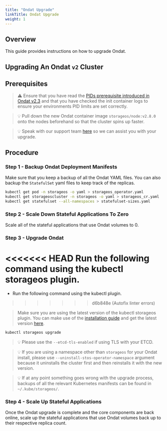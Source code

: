 ```yaml
---
title: "Ondat Upgrade"
linkTitle: Ondat Upgrade
weight: 1
---
```

## Overview

This guide provides instructions on how to upgrade Ondat.

## Upgrading An Ondat `v2` Cluster

## Prerequisites

> ⚠️ Ensure that you have read the [PIDs prerequisite introduced in Ondat
> v2.3](/docs/prerequisites/pidlimits) and that you have checked the init
> container logs to ensure your environments PID limits are set correctly.

> 💡 Pull down the new Ondat container image `storageos/node:v2.8.0` onto the
> nodes beforehand so that the cluster spins up faster.

> 💡 Speak with our support team [here](/docs/support/) so we can assist you
> with your upgrade.

## Procedure

### Step 1 - Backup Ondat Deployment Manifests

Make sure that you keep a backup of all the Ondat YAML files. You can also
backup the `StatefulSet` yaml files to keep track of the replicas.

```bash
kubectl get pod -n storageos -o yaml > storageos_operator.yaml
kubectl get storageoscluster -n storageos -o yaml > storageos_cr.yaml
kubectl get statefulset --all-namespaces > statefulset-sizes.yaml
```

### Step 2 - Scale Down Stateful Applications To Zero

Scale all of the stateful applications that use Ondat volumes to 0.

### Step 3 - Upgrade Ondat

<<<<<<< HEAD
Run the following command using the kubectl storageos plugin.
=======
* Run the following command using the kubectl plugin.
>>>>>>> d6b848e (Autofix linter errors)

> Make sure you are using the latest version of the kubectl storageos plugin.
> You can make use of the [installation guide](/docs/reference/kubectl-plugin/)
> and get the latest version
> [here](https://github.com/storageos/kubectl-storageos).

```bash
kubectl storageos upgrade
```

> 💡 Please use the `--etcd-tls-enabled` if using TLS with your ETCD.

> 💡 If you are using a namespace other than `storageos` for your Ondat
> install, please use `--uninstall-stos-operator-namespace` argument because it
> uninstalls the cluster first and then reinstalls it with the new version.

> 💡 If at any point something goes wrong with the upgrade process, backups of
> all the relevant Kubernetes manifests can be found in `~/.kube/storageos/`.

### Step 4 - Scale Up Stateful Applications

Once the Ondat upgrade is complete and the core components are back online,
scale up the stateful applications that use Ondat volumes back up to their
respective replica count.
